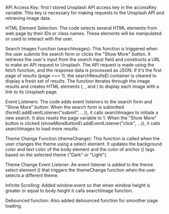 API Access Key: first I stored Unsplash API access key in the accessKey variable. This key is necessary for making requests to the Unsplash API and retrieving image data.


HTML Element Selection: The code selects several HTML elements from web page by their IDs or class names. These elements will be manipulated or used to interact with the user.


Search Images Function (searchImages): This function is triggered when the user submits the search form or clicks the "Show More" button. It retrieves the user's input from the search input field and constructs a URL to make an API request to Unsplash. The API request is made using the fetch function, and the response data is processed as JSON. If it's the first page of results (page === 1), the searchResultsEl container is cleared to display a fresh set of results. The function iterates through the image results and creates HTML elements (, , and ) to display each image with a link to its Unsplash page.


Event Listeners: The code adds event listeners to the search form and "Show More" button: When the search form is submitted (formEl.addEventListener("submit", ...)), it calls searchImages to initiate a new search. It also resets the page variable to 1. When the "Show More" button is clicked (showMoreButtonEl.addEventListener("click", ...)), it calls searchImages to load more results.


Theme Change Function (themeChange): This function is called when the user changes the theme using a select element. It updates the background color and text color of the body element and the color of anchor () tags based on the selected theme ("Dark" or "Light").


Theme Change Event Listener: An event listener is added to the theme select element () that triggers the themeChange function when the user selects a different theme.

Infinite Scrolling: Added window.event so that when window height is greater or equal to body height it calls searchImage function.

Debounced function: Also added debounced function for smoother page loading.
